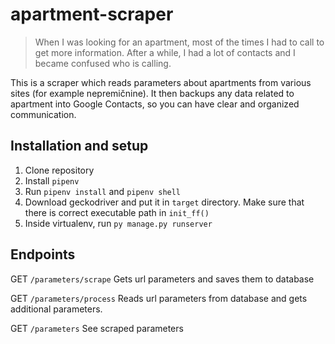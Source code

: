 # apartment-scraper

> When I was looking for an apartment, most of the times I had to call to get more information. After a while, I had a lot of contacts and I became confused who is calling.

This is a scraper which reads parameters about apartments from various sites (for example nepremičnine). It then backups any data related to apartment into Google Contacts, so you can have clear and organized communication.

## Installation and setup

1. Clone repository
2. Install  `pipenv`
3. Run `pipenv install` and `pipenv shell`
4. Download geckodriver and put it in `target` directory. Make sure that there is correct executable path in `init_ff()`
4. Inside virtualenv, run `py manage.py runserver`

## Endpoints

GET `/parameters/scrape`
Gets url parameters and saves them to database

GET `/parameters/process`
Reads url parameters from database and gets additional parameters.

GET `/parameters`
See scraped parameters

